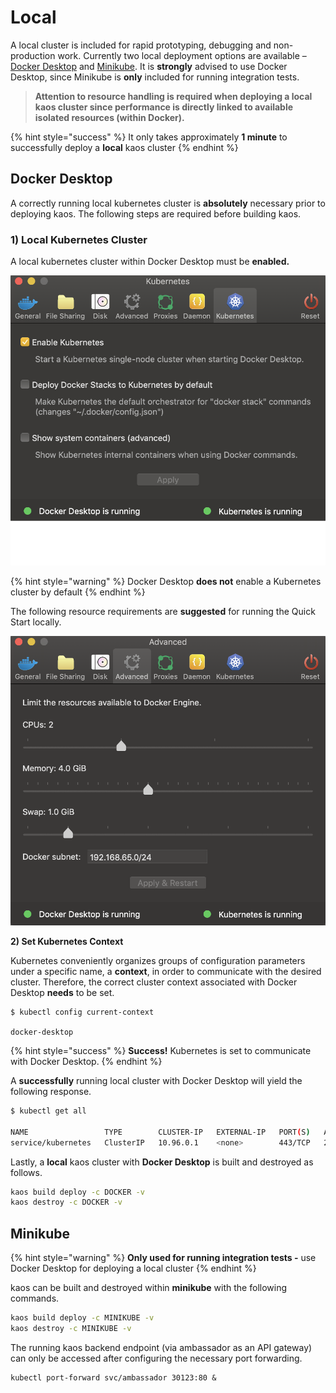# Local

A local cluster is included for rapid prototyping, debugging and non-production work. Currently two local deployment options are available – [Docker Desktop](https://docs.docker.com/docker-for-mac/#kubernetes) and [Minikube](https://kubernetes.io/docs/setup/learning-environment/minikube/). It is **strongly** advised to use Docker Desktop, since Minikube is **only** included for running integration tests.

> **Attention to resource handling is required when deploying a local kaos cluster since performance is directly linked to available isolated resources \(within Docker\).**

{% hint style="success" %}
It only takes approximately **1 minute** to successfully deploy a **local** kaos cluster
{% endhint %}

## Docker Desktop

A correctly running local kubernetes cluster is **absolutely** necessary prior to deploying kaos. The following steps are required before building kaos.

### 1\) Local Kubernetes Cluster

A local kubernetes cluster within Docker Desktop must be **enabled.**

![](../../.gitbook/assets/image-40%20%281%29.png)

{% hint style="warning" %}
Docker Desktop **does not** enable a Kubernetes cluster by default
{% endhint %}

The following resource requirements are **suggested** for running the Quick Start locally.

![](../../.gitbook/assets/image-24.png)

**2\) Set Kubernetes Context**

Kubernetes conveniently organizes groups of configuration parameters under a specific name, a **context**, in order to communicate with the desired cluster. Therefore, the correct cluster context associated with Docker Desktop **needs** to be set.

```text
$ kubectl config current-context

docker-desktop
```

{% hint style="success" %}
**Success!** Kubernetes is set to communicate with Docker Desktop.
{% endhint %}

A **successfully** running local cluster with Docker Desktop will yield the following response.

```bash
$ kubectl get all

NAME                 TYPE        CLUSTER-IP   EXTERNAL-IP   PORT(S)   AGE
service/kubernetes   ClusterIP   10.96.0.1    <none>        443/TCP   2m
```

Lastly, a **local** kaos cluster with **Docker Desktop** is built and destroyed as follows.

```bash
kaos build deploy -c DOCKER -v
kaos destroy -c DOCKER -v
```

## Minikube

{% hint style="warning" %}
**Only used for running integration tests -** use Docker Desktop for deploying a local cluster
{% endhint %}

kaos can be built and destroyed within **minikube** with the following commands.

```bash
kaos build deploy -c MINIKUBE -v
kaos destroy -c MINIKUBE -v
```

The running kaos backend endpoint \(via ambassador as an API gateway\) can only be accessed after configuring the necessary port forwarding.

```text
kubectl port-forward svc/ambassador 30123:80 &
```


